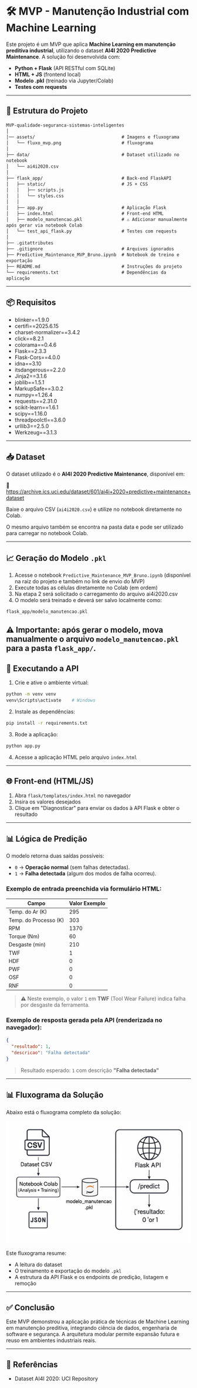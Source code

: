 # 🛠️ MVP - Manutenção Industrial com Machine Learning

Este projeto é um MVP que aplica **Machine Learning em manutenção preditiva industrial**, utilizando o dataset **AI4I 2020 Predictive Maintenance**. A solução foi desenvolvida com:

- **Python + Flask** (API RESTful com SQLite)
- **HTML + JS** (frontend local)
- **Modelo .pkl** (treinado via Jupyter/Colab)
- **Testes com requests**

---

## 📁 Estrutura do Projeto

```
MVP-qualidade-seguranca-sistemas-inteligentes
│
│── assets/                                 # Imagens e fluxograma
│   └── fluxo_mvp.png                       # fluxograma
│
├── data/                                   # Dataset utilizado no notebook
│   └── ai4i2020.csv        
│
├── flask_app/                              # Back-end FlaskAPI
│   ├── static/                             # JS + CSS
│   │   ├── scripts.js 
│   │   └── styles.css  
│   │
│   ├── app.py                              # Aplicação Flask
│   ├── index.html                          # Front-end HTML 
│   ├── modelo_manutencao.pkl               # ⚠️ Adicionar manualmente após gerar via notebook Colab
│   └── test_api_flask.py                   # Testes com requests
│
├── .gitattributes
├── .gitignore                              # Arquivos ignorados
├── Predictive_Maintenance_MVP_Bruno.ipynb  # Notebook de treino e exportação
├── README.md                               # Instruções do projeto
└── requirements.txt                        # Dependências da aplicação
```

---

## 📦 Requisitos

- blinker==1.9.0
- certifi==2025.6.15
- charset-normalizer==3.4.2
- click==8.2.1
- colorama==0.4.6
- Flask==2.3.3
- Flask-Cors==4.0.0
- idna==3.10
- itsdangerous==2.2.0
- Jinja2==3.1.6
- joblib==1.5.1
- MarkupSafe==3.0.2
- numpy==1.26.4
- requests==2.31.0
- scikit-learn==1.6.1
- scipy==1.16.0
- threadpoolctl==3.6.0
- urllib3==2.5.0
- Werkzeug==3.1.3

---

## 📥 Dataset

O dataset utilizado é o **AI4I 2020 Predictive Maintenance**, disponível em:

🔗 https://archive.ics.uci.edu/dataset/601/ai4i+2020+predictive+maintenance+dataset

Baixe o arquivo CSV (`ai4i2020.csv`) e utilize no notebook diretamente no Colab.

O mesmo arquivo também se encontra na pasta data e pode ser utilizado para carregar no notebook Colab.

---

## 📈 Geração do Modelo `.pkl`

1. Acesse o notebook `Predictive_Maintenance_MVP_Bruno.ipynb` (disponível na raiz do projeto e também no link de envio do MVP)
2. Execute todas as células diretamente no Colab (em ordem)
3. Na etapa 2 será solicitado o carregamento do arquivo ai4i2020.csv
4. O modelo será treinado e deverá ser salvo localmente como:

```bash
flask_app/modelo_manutencao.pkl
```
⚠️ **Importante:** após gerar o modelo, mova manualmente o arquivo `modelo_manutencao.pkl` para a pasta `flask_app/`.
---

## 🚀 Executando a API

1. Crie e ative o ambiente virtual:

```bash
python -m venv venv
venv\Scripts\activate    # Windows
```

2. Instale as dependências:

```bash
pip install -r requirements.txt
```

3. Rode a aplicação:

```bash
python app.py

```

4. Acesse a aplicação HTML pelo arquivo `index.html`

---

## 🌐 Front-end (HTML/JS)

1. Abra `flask/templates/index.html` no navegador
2. Insira os valores desejados
3. Clique em "Diagnosticar" para enviar os dados à API Flask e obter o resultado

---

## 📊 Lógica de Predição

O modelo retorna duas saídas possíveis:

- `0` → **Operação normal** (sem falhas detectadas).
- `1` → **Falha detectada** (algum dos modos de falha ocorreu).

### Exemplo de entrada preenchida via formulário HTML:

| Campo                    | Valor Exemplo |
|--------------------------|---------------|
| Temp. do Ar (K)          | 295           |
| Temp. do Processo (K)    | 303           |
| RPM                      | 1370          |
| Torque (Nm)              | 60            |
| Desgaste (min)           | 210           |
| TWF                      | 1             |
| HDF                      | 0             |
| PWF                      | 0             |
| OSF                      | 0             |
| RNF                      | 0             |

> ⚠️ Neste exemplo, o valor `1` em **TWF** (Tool Wear Failure) indica falha por desgaste da ferramenta.

### Exemplo de resposta gerada pela API (renderizada no navegador):

```json
{
  "resultado": 1,
  "descricao": "Falha detectada"
}
```

> Resultado esperado: `1` com descrição **"Falha detectada"**

---

## 📊 Fluxograma da Solução

Abaixo está o fluxograma completo da solução:

![Fluxo do MVP](assets/fluxo_mvp.png)

Este fluxograma resume:

- A leitura do dataset
- O treinamento e exportação do modelo `.pkl`
- A estrutura da API Flask e os endpoints de predição, listagem e remoção

---

## ✅ Conclusão

Este MVP demonstrou a aplicação prática de técnicas de Machine Learning em manutenção preditiva, integrando ciência de dados, engenharia de software e segurança. A arquitetura modular permite expansão futura e reuso em ambientes industriais reais.

---

## 📄 Referências

- Dataset AI4I 2020: UCI Repository
